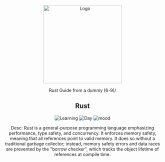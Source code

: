 <div align="center">
    <img src="https://us.startpage.com/sp/sxpra?url=https%3A%2F%2Fupload.wikimedia.org%2Fwikipedia%2Fcommons%2Fthumb%2Fd%2Fd5%2FRust_programming_language_black_logo.svg%2F300px-Rust_programming_language_black_logo.svg.png" alt="Logo" width="250" height="250">

Rust Guide from a dummy \(6-9)/
  
## Rust

![Learning](https://img.shields.io/badge/Learning-Yes!-green)
![Day](https://img.shields.io/badge/Day-1-red)
![mood](https://img.shields.io/badge/Mood-Happy-yellow)

Desc: Rust is a general-purpose programming language emphasizing performance, type safety, and concurrency. It enforces memory safety, meaning that all references point to valid memory. It does so without a traditional garbage collector; instead, memory safety errors and data races are prevented by the "borrow checker", which tracks the object lifetime of references at compile time.
